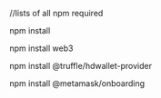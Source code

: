 //lists of all npm required

npm install

npm install web3

npm install @truffle/hdwallet-provider

npm install @metamask/onboarding